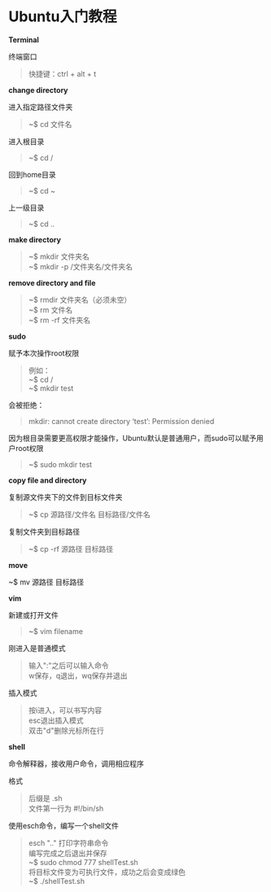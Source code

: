 # Ubuntu入门教程

**Terminal**

终端窗口    
> 快捷键：ctrl + alt + t

**change directory**

进入指定路径文件夹
> ~$ cd 文件名   

进入根目录
> ~$ cd /   

回到home目录   
> ~$ cd ~   

上一级目录
> ~$ cd ..

**make directory**

> ~$ mkdir 文件夹名   
~$ mkdir -p /文件夹名/文件夹名

**remove directory and file**

> ~$ rmdir 文件夹名（必须未空）   
~$ rm 文件名   
~$ rm -rf 文件夹名

**sudo**

赋予本次操作root权限   
> 例如：   
~$ cd /   
~$ mkdir test  
 
会被拒绝：
> mkdir: cannot create directory ‘test’: Permission denied    

因为根目录需要更高权限才能操作，Ubuntu默认是普通用户，而sudo可以赋予用户root权限   
> ~$ sudo mkdir test

**copy file and directory**

复制源文件夹下的文件到目标文件夹   
> ~$ cp 源路径/文件名 目标路径/文件名

复制文件夹到目标路径   
> ~$ cp -rf 源路径 目标路径

**move**

~$ mv 源路径 目标路径

**vim**

新建或打开文件   
> ~$ vim filename   

刚进入是普通模式
> 输入":"之后可以输入命令    
w保存，q退出，wq保存并退出  

插入模式
> 按i进入，可以书写内容   
esc退出插入模式   
双击"d"删除光标所在行

**shell**

命令解释器，接收用户命令，调用相应程序
  
格式
> 后缀是 .sh   
文件第一行为 #!/bin/sh   

使用esch命令，编写一个shell文件
> esch ".." 打印字符串命令   
编写完成之后退出并保存   
~$ sudo chmod 777 shellTest.sh   
将目标文件变为可执行文件，成功之后会变成绿色   
~$ ./shellTest.sh

